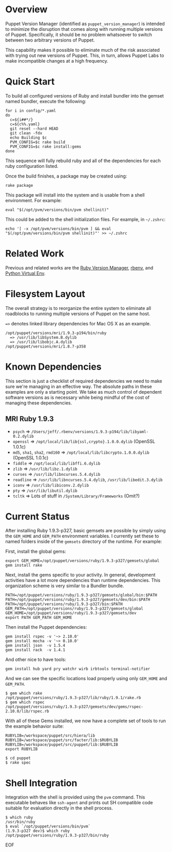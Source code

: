 Overview
====

Puppet Version Manager (identified as `puppet_version_manager`) is intended to
minimize the disruption that comes along with running multiple versions of
Puppet.  Specifically, it should be no problem whatsoever to switch between two
arbitrary versions of Puppet.

This capability makes it possible to eliminate much of the risk associated with
trying out new versions of Puppet.  This, in turn, allows Puppet Labs to make
incompatible changes at a high frequency.

Quick Start
====

To build all configured versions of Ruby and install bundler into the gemset
named bundler, execute the following:

    for i in config/*.yaml
    do
      c=${i##*/}
      c=${c%%.yaml}
      git reset --hard HEAD
      git clean -fdx
      echo Building $c
      PVM_CONFIG=$c rake build
      PVM_CONFIG=$c rake install:gems
    done

This sequence will fully rebuild ruby and all of the dependencies for each ruby
configuration listed.

Once the build finishes, a package may be created using:

    rake package

This package will install into the system and is usable from a shell
environment.  For example:

    eval "$(/opt/pvm/versions/bin/pvm shellinit)"

This could be added to the shell initialization files.  For example, in
`~/.zshrc`:

    echo '[ -x /opt/pvm/versions/bin/pvm ] && eval "$(/opt/pvm/versions/bin/pvm shellinit)"' >> ~/.zshrc

Related Work
====

Previous and related works are the [Ruby Version Manager][rvm], [rbenv][rbenv],
and [Python Virtual Env][virtualenv].

[rbenv]: https://github.com/sstephenson/rbenv
[rvm]: https://rvm.io/
[virtualenv]: https://github.com/pypa/virtualenv/

Filesystem Layout
====

The overall strategy is to reorganize the entire system to eliminate all
roadblocks to running multiple versions of Puppet on the same host.

`=>` denotes linked library dependencies for Mac OS X as an example.

    /opt/puppet/versions/mri/1.9.3-p194/bin/ruby
      => /usr/lib/libSystem.B.dylib
      => /usr/lib/libobjc.A.dylib
    /opt/puppet/versions/mri/1.8.7-p358

Known Dependencies
====

This section is just a checklist of required dependencies we need to make sure
we're managing in an effective way.  The absolute paths in these examples are
only a starting point.  We take as much control of dependent software versions
as is necessary while being mindful of the cost of managing these dependencies.

MRI Ruby 1.9.3
----

 * `psych` => `/Users/jeff/.rbenv/versions/1.9.3-p194/lib/libyaml-0.2.dylib`
 * `openssl` => `/opt/local/lib/lib{ssl,crypto}.1.0.0.dylib` (OpenSSL 1.0.1c)
 * `md5`, `sha1`, `sha2`, `rmd160` => `/opt/local/lib/libcrypto.1.0.0.dylib`
   (OpenSSL 1.0.1c)
 * `fiddle` => `/opt/local/lib/libffi.6.dylib`
 * `zlib` => `/usr/lib/libz.1.dylib`
 * `curses` => `/usr/lib/libncurses.5.4.dylib`
 * `readline` => `/usr/lib/libncurses.5.4.dylib`, `/usr/lib/libedit.3.dylib`
 * `iconv` => `/usr/lib/libiconv.2.dylib`
 * `pty` => `/usr/lib/libutil.dylib`
 * `tcltk` => Lots of stuff in `/System/Library/Frameworks` (Omit?)

Current Status
====

After installing Ruby 1.9.3-p327, basic gemsets are possible by simply using
the `GEM_HOME` and `GEM_PATH` environment variables.  I currently set these to
named folders inside of the `gemsets` directory of the runtime.  For example:

First, install the global gems:

    export GEM_HOME=/opt/puppet/versions/ruby/1.9.3-p327/gemsets/global
    gem install rake

Next, install the gems specific to your activity.  In general, development
activities have a lot more dependencies than runtime dependencies.  This
organization scheme is very similar to a Bundler bundle.

    PATH=/opt/puppet/versions/ruby/1.9.3-p327/gemsets/global/bin:$PATH
    PATH=/opt/puppet/versions/ruby/1.9.3-p327/gemsets/dev/bin:$PATH
    PATH=/opt/puppet/versions/ruby/1.9.3-p327/bin:$PATH
    GEM_PATH=/opt/puppet/versions/ruby/1.9.3-p327/gemsets/global
    GEM_HOME=/opt/puppet/versions/ruby/1.9.3-p327/gemsets/dev
    export PATH GEM_PATH GEM_HOME

Then install the Puppet dependencies:

    gem install rspec -v '~> 2.10.0'
    gem install mocha -v '~> 0.10.0'
    gem install json  -v 1.5.4
    gem install rack  -v 1.4.1

And other nice to have tools:

    gem install hub yard pry watchr wirb irbtools terminal-notifier

And we can see the specific locations load properly using only `GEM_HOME` and
`GEM_PATH`.

    $ gem which rake
    /opt/puppet/versions/ruby/1.9.3-p327/lib/ruby/1.9.1/rake.rb
    $ gem which rspec
    /opt/puppet/versions/ruby/1.9.3-p327/gemsets/dev/gems/rspec-2.10.0/lib/rspec.rb

With all of these Gems installed, we now have a complete set of tools to run
the example behavior suite:

    RUBYLIB=/workspace/puppet/src/hiera/lib
    RUBYLIB=/workspace/puppet/src/facter/lib:$RUBYLIB
    RUBYLIB=/workspace/puppet/src/puppet/lib:$RUBYLIB
    export RUBYLIB

    $ cd puppet
    $ rake spec

Shell Integration
====

Integration with the shell is provided using the `pvm` command.  This
executable behaves like `ssh-agent` and prints out SH compatible code suitable
for evaluation directly in the shell process.

    $ which ruby
    /usr/bin/ruby
    $ eval `/opt/puppet/versions/bin/pvm`
    (1.9.3-p327 dev)$ which ruby
    /opt/puppet/versions/ruby/1.9.3-p327/bin/ruby

EOF
